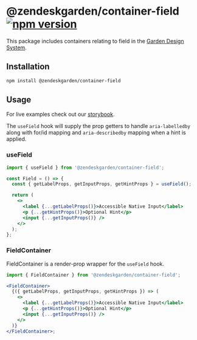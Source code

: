 # @zendeskgarden/container-field [![npm version][npm version badge]][npm version link]

[npm version badge]: https://flat.badgen.net/npm/v/@zendeskgarden/container-field
[npm version link]: https://www.npmjs.com/package/@zendeskgarden/container-field

This package includes containers relating to field in the
[Garden Design System](https://zendeskgarden.github.io/).

## Installation

```sh
npm install @zendeskgarden/container-field
```

## Usage

For live examples check out our [storybook](https://zendeskgarden.github.io/react-containers?path=/story/field-container--usefield).

The `useField` hook will supply the prop getters to handle `aria-labelledby` along
with for/id mapping and `aria-describedby` mapping when a hint is applied.

### useField

```jsx static
import { useField } from '@zendeskgarden/container-field';

const Field = () => {
  const { getLabelProps, getInputProps, getHintProps } = useField();

  return (
    <>
      <label {...getLabelProps()}>Accessible Native Input</label>
      <p {...getHintProps()}>Optional Hint</p>
      <input {...getInputProps()} />
    </>
  );
};
```

### FieldContainer

FieldContainer is a render-prop wrapper for the `useField` hook.

```jsx static
import { FieldContainer } from '@zendeskgarden/container-field';

<FieldContainer>
  {({ getLabelProps, getInputProps, getHintProps }) => (
    <>
      <label {...getLabelProps()}>Accessible Native Input</label>
      <p {...getHintProps()}>Optional Hint</p>
      <input {...getInputProps()} />
    </>
  )}
</FieldContainer>;
```
